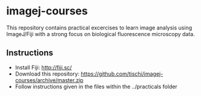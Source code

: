 # imagej-courses

This repository contains practical excercises to learn image analysis using ImageJ/Fiji with a strong focus on biological fluorescence microscopy data.

## Instructions

- Install Fiji: http://fiji.sc/
- Download this repository: https://github.com/tischi/imagej-courses/archive/master.zip
- Follow instructions given in the files within the ../practicals folder
